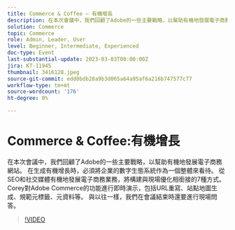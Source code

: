 ```yaml
---
title: Commerce & Coffee — 有機增長
description: 在本次會議中，我們回顧了Adobe的一些主要戰略，以幫助有機地發展電子商務網站。 在生成有機增長時，必須將企業的數字生態系統作為一個整體來看待。 從SEO和社交媒體有機地發展電子商務業務，將構建與現場優化相銜接的7種方式。 Corey對Adobe Commerce的功能進行即時演示，包括URL重寫、站點地圖生成、規範元標籤、元資料等。 與以往一樣，我們在會議結束時還要進行現場問答。
solution: Commerce
topic: Commerce
role: Admin, Leader, User
level: Beginner, Intermediate, Experienced
doc-type: Event
last-substantial-update: 2023-03-03T00:00:00Z
jira: KT-11945
thumbnail: 3416128.jpeg
source-git-commit: edd0bdb28a9b3d065a64a95af6a216b747577c77
workflow-type: tm+mt
source-wordcount: '176'
ht-degree: 0%

---
```


# Commerce &amp; Coffee:有機增長

在本次會議中，我們回顧了Adobe的一些主要戰略，以幫助有機地發展電子商務網站。 在生成有機增長時，必須將企業的數字生態系統作為一個整體來看待。 從SEO和社交媒體有機地發展電子商務業務，將構建與現場優化相銜接的7種方式。 Corey對Adobe Commerce的功能進行即時演示，包括URL重寫、站點地圖生成、規範元標籤、元資料等。 與以往一樣，我們在會議結束時還要進行現場問答。

>[!VIDEO](https://video.tv.adobe.com/v/3416128/?quality=12&learn=on)
